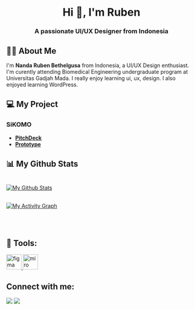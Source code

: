 <h1 align="center">Hi 👋, I'm Ruben</h1>
<h3 align="center">A passionate UI/UX Designer from Indonesia</h3>


## 🙋‍♂️ About Me
I'm **Nanda Ruben Bethelgusa** from Indonesia, a UI/UX Design enthusiast. I'm curently attending Biomedical Engineering undergraduate program at Universitas Gadjah Mada. I really enjoy learning ui, ux, design. I also enjoyed learning WordPress.
## 💻 My Project
### SiKOMO
- **[PitchDeck](https://drive.google.com/file/d/1lVE1J8-jsNfMozyDNL3MWKfSMvd-XphV/view?usp=sharing)**
- **[Prototype](https://www.figma.com/proto/9zkNhLrO97CG64L4APHZCK/free-app-ui-elements-for-figma?node-id=5%3A2&scaling=scale-down&page-id=0%3A1&starting-point-node-id=5%3A2)**


## 📊 My Github Stats

  <br/>
    <a href="https://github.com/rbnbethel/github-readme-stats"><img alt="My Github Stats" src="https://github-readme-stats.vercel.app/api?username=rbnbethel&show_icons=true&count_private=true&theme=react&hide_border=true&bg_color=0D1117" /></a>
  

<br/>
<br/>

<a href="https://github.com/rbnbethel/github-readme-activity-graph"><img alt="My Activity Graph" src="https://activity-graph.herokuapp.com/graph?username=rbnbethel&bg_color=0D1117&color=5BCDEC&line=5BCDEC&point=FFFFFF&hide_border=true" /></a>

<br/>
<br/>



## 🚀 Tools:
<p align="left"> <a href="https://www.figma.com/" target="_blank" rel="noreferrer"> <img src="https://www.vectorlogo.zone/logos/figma/figma-icon.svg" alt="figma" width="40" height="40"/> </a>
<a href="https://miro.com/" target="_blank" rel="noreferrer"> <img src="https://github.com/simple-icons/simple-icons/blob/master/icons/miro.svg" alt="miro" width="40" height="40"/> </a> </p>

## Connect with me:
<p align="left">
<a href = "https://www.instagram.com/ruben_bethel/"><img src="https://img.icons8.com/fluent/48/000000/instagram-new.png"/></a>
<a href = "https://www.linkedin.com/in/nanda-ruben-bethelgusa-6a82931b9"><img src="https://img.icons8.com/fluent/48/000000/linkedin.png"/></a>
</p>
